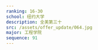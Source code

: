 ```yaml
---
ranking: 16-30
school: 纽约大学
description: 全美第三十
src: /assets/offer_update/064.jpg
major: 工程学院
sequence: 91
---
```

